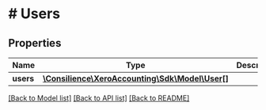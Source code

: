 # # Users

## Properties

Name | Type | Description | Notes
------------ | ------------- | ------------- | -------------
**users** | [**\Consilience\XeroAccounting\Sdk\Model\User[]**](User.md) |  | [optional] 

[[Back to Model list]](../../README.md#documentation-for-models) [[Back to API list]](../../README.md#documentation-for-api-endpoints) [[Back to README]](../../README.md)


